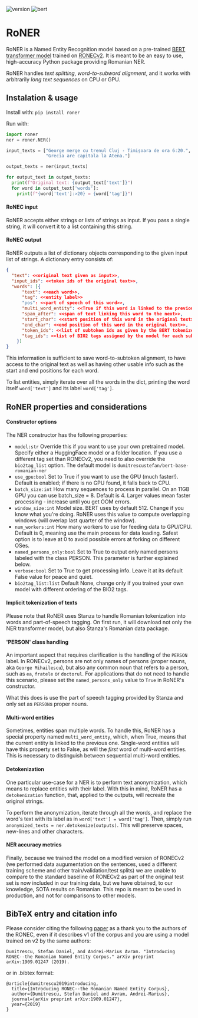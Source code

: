 ![version](https://img.shields.io/badge/version-1.0.3-green)
![bert](https://img.shields.io/badge/model-bert--base--romanian--ner-orange)
# RoNER

RoNER is a Named Entity Recognition model based on a pre-trained [BERT transformer model](https://huggingface.co/dumitrescustefan/bert-base-romanian-ner) trained on [RONECv2](https://github.com/dumitrescustefan/ronec). It is meant to be an easy to use, high-accuracy Python package providing Romanian NER.

RoNER handles _text splitting_, _word-to-subword alignment_, and it works with arbitrarily _long text sequences_ on CPU or GPU.  



## Instalation & usage

Install with: ``pip install roner``

Run with:
```python
import roner
ner = roner.NER()

input_texts = ["George merge cu trenul Cluj - Timișoara de ora 6:20.", 
               "Grecia are capitala la Atena."]

output_texts = ner(input_texts)

for output_text in output_texts:
  print(f"Original text: {output_text['text']}")
  for word in output_text['words']:
    print(f"{word['text']:>20} = {word['tag']}")
```

#### RoNEC input

RoNER accepts either strings or lists of strings as input. If you pass a single string, it will convert it to a list containing this string.

#### RoNEC output

RoNER outputs a list of dictionary objects corresponding to the given input list of strings. A dictionary entry consists of:

```json
{
  "text": <<original text given as input>>,
  "input_ids": <<token ids of the original text>>,
  "words": [{
      "text": <<each word>>,
      "tag": <<entity label>>
      "pos": <<part of speech of this word>>,
      "multi_word_entity": <<True if this word is linked to the previous one>>,
      "span_after": <<span of text linking this word to the next>>,
      "start_char": <<start position of this word in the original text>>,
      "end_char": <<end position of this word in the original text>>,
      "token_ids": <<list of subtoken ids as given by the BERT tokenizer>>,
      "tag_ids": <<list of BIO2 tags assigned by the model for each subtoken>>
    }]
}
```

This information is sufficient to save word-to-subtoken alignment, to have access to the original text as well as having other usable info such as the start and end positions for each word.

To list entities, simply iterate over all the words in the dict, printing the word itself ``word['text']`` and its label ``word['tag']``.

## RoNER properties and considerations


#### Constructor options

The NER constructor has the following properties:

* ``model:str`` Override this if you want to use your own pretrained model. Specify either a HuggingFace model or a folder location. If you use a different tag set than RONECv2, you need to also override the ``bio2tag_list`` option. The default model is ``dumitrescustefan/bert-base-romanian-ner``
* ``use_gpu:bool`` Set to True if you want to use the GPU (much faster!). Default is enabled; if there is no GPU found, it falls back to CPU.
* ``batch_size:int`` How many sequences to process in parallel. On an 11GB GPU you can use batch_size = 8. Default is 4. Larger values mean faster processing - increase until you get OOM errors.
* ``window_size:int`` Model size. BERT uses by default 512. Change if you know what you're doing. RoNER uses this value to compute overlapping windows (will overlap last quarter of the window).
* ``num_workers:int`` How many workers to use for feeding data to GPU/CPU. Default is 0, meaning use the main process for data loading. Safest option is to leave at 0 to avoid possible errors at forking on different OSes.
* ``named_persons_only:bool`` Set to True to output only named persons labeled with the class PERSON. This parameter is further explained below. 
* ``verbose:bool`` Set to True to get processing info. Leave it at its default False value for peace and quiet.
* ``bio2tag_list:list`` Default None, change only if you trained your own model with different ordering of the BIO2 tags.

#### Implicit tokenization of texts

Please note that RoNER uses Stanza to handle Romanian tokenization into words and part-of-speech tagging. On first run, it will download not only the NER transformer model, but also Stanza's Romanian data package.

#### 'PERSON' class handling

An important aspect that requires clarification is the handling of the ``PERSON`` label. In RONECv2, persons are not only names of persons (proper nouns, aka ``George Mihailescu``), but also any common noun that refers to a person, such as ``ea``, ``fratele`` or ``doctorul``. For applications that do not need to handle this scenario, please set the ``named_persons_only`` value to ``True`` in RoNER's constructor. 

What this does is use the part of speech tagging provided by Stanza and only set as ``PERSON``s proper nouns.

#### Multi-word entities

Sometimes, entities span multiple words. To handle this, RoNER has a special property named ``multi_word_entity``, which, when True, means that the current entity is linked to the previous one. Single-word entities will have this property set to False, as will the _first_ word of multi-word entities. This is necessary to distinguish between sequential multi-word entities. 

#### Detokenization

One particular use-case for a NER is to perform text anonymization, which means to replace entities with their label. With this in mind, RoNER has a ``detokenization`` function, that, applied to the outputs, will recreate the original strings. 

To perform the anonymization, iterate through all the words, and replace the word's text with its label as in ``word['text'] = word['tag']``.
Then, simply run ``anonymized_texts = ner.detokenize(outputs)``. This will preserve spaces, new-lines and other characters.

#### NER accuracy metrics

Finally, because we trained the model on a modified version of RONECv2 (we performed data augumentation on the sentences, used a different training scheme and other train/validation/test splits) we are unable to compare to the standard baseline of RONECv2 as part of the original test set is now included in our training data, but we have obtained, to our knowledge, SOTA results on Romanian. This repo is meant to be used in production, and not for comparisons to other models.

## BibTeX entry and citation info

Please consider citing the following [paper](https://arxiv.org/abs/1909.01247) as a thank you to the authors of the RONEC, even if it describes v1 of the corpus and you are using a model trained on v2 by the same authors: 
```
Dumitrescu, Stefan Daniel, and Andrei-Marius Avram. "Introducing RONEC--the Romanian Named Entity Corpus." arXiv preprint arXiv:1909.01247 (2019).
```
or in .bibtex format:
```
@article{dumitrescu2019introducing,
  title={Introducing RONEC--the Romanian Named Entity Corpus},
  author={Dumitrescu, Stefan Daniel and Avram, Andrei-Marius},
  journal={arXiv preprint arXiv:1909.01247},
  year={2019}
}
```


